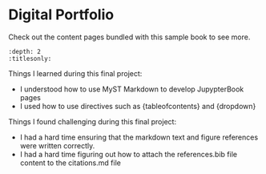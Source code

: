 # Digital Portfolio

Check out the content pages bundled with this sample book to see more.

```{tableofcontents}
:depth: 2
:titlesonly:
```
Things I learned during this final project:
- I understood how to use MyST Markdown to develop JupypterBook pages
- I used how to use directives such as  {tableofcontents} and {dropdown} 


Things I found challenging during this final project:
- I had a hard time ensuring that the markdown text and figure references were written correctly.
- I had a hard time figuring out how to attach the references.bib file content to the citations.md file

